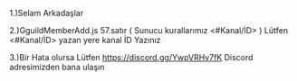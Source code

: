 1.)Selam Arkadaşlar

2.)GguildMemberAdd.js 57.satır ( Sunucu kurallarımız <#Kanal/İD> ) Lütfen <#Kanal/İD> yazan yere kanal İD Yazınız

3.)Bir Hata olursa Lütfen https://discord.gg/YwpVRHv7fK Discord adresimizden bana ulaşın
